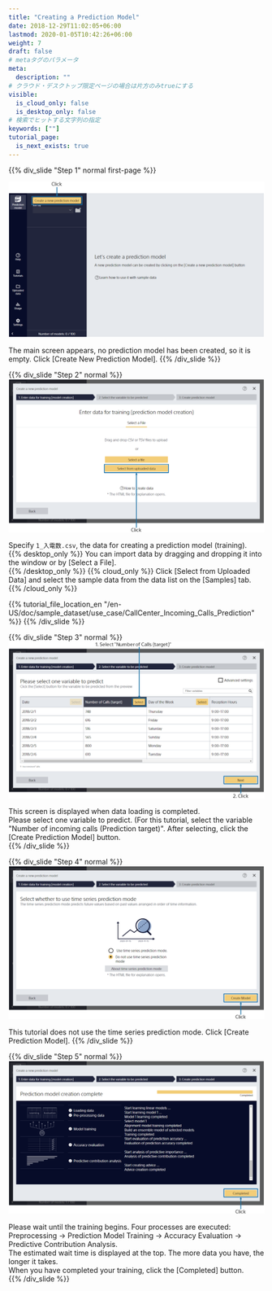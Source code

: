 ```yaml
---
title: "Creating a Prediction Model"
date: 2018-12-29T11:02:05+06:00
lastmod: 2020-01-05T10:42:26+06:00
weight: 7
draft: false
# metaタグのパラメータ
meta:
  description: ""
# クラウド・デスクトップ限定ページの場合は片方のみtrueにする
visible:
  is_cloud_only: false
  is_desktop_only: false
# 検索でヒットする文字列の指定
keywords: [""]
tutorial_page:
  is_next_exists: true
---
```


{{% div_slide "Step 1" normal first-page %}}

![](../img_en/t_slide7.png)

The main screen appears, no prediction model has been created, so it is empty. Click [Create New Prediction Model].
{{% /div_slide %}}

{{% div_slide "Step 2" normal %}}
![](../img_en/t_slide8.png)

Specify `1_入電数.csv`, the data for creating a prediction model (training).<br/>
{{% desktop_only %}}
You can import data by dragging and dropping it into the window or by [Select a File].<br/>
{{% /desktop_only %}}
{{% cloud_only %}}
Click [Select from Uploaded Data] and select the sample data from the data list on the [Samples] tab.
{{% /cloud_only %}}

{{% tutorial_file_location_en "/en-US/doc/sample_dataset/use_case/CallCenter_Incoming_Calls_Prediction" %}}
{{% /div_slide %}}

{{% div_slide "Step 3" normal %}}
![](../img_en/t_slide9.png)

This screen is displayed when data loading is completed.<br/>
Please select one variable to predict. (For this tutorial, select the variable "Number of incoming calls (Prediction target)". After selecting, click the [Create Prediction Model] button.<br/>
{{% /div_slide %}}

{{% div_slide "Step 4" normal %}}
![](../img_en/t_slide24.png)

This tutorial does not use the time series prediction mode.
Click [Create Prediction Model].
{{% /div_slide %}}

{{% div_slide "Step 5" normal %}}
![](../img_en/t_slide10.png)

Please wait until the training begins. Four processes are executed: Preprocessing → Prediction Model Training → Accuracy Evaluation → Predictive Contribution Analysis.<br/>
The estimated wait time is displayed at the top. The more data you have, the longer it takes.<br/>
When you have completed your training, click the [Completed] button.<br/>
{{% /div_slide %}}
